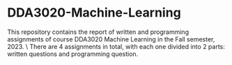 # DDA3020-Machine-Learning
This repository contains the report of written and programming assignments of course DDA3020 Machine Learning in the Fall semester, 2023. \\
There are 4 assignments in total, with each one divided into 2 parts: written questions and programming question.
